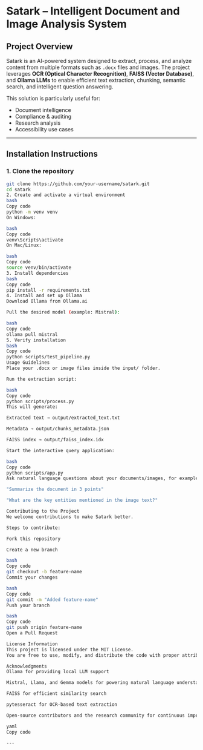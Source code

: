 # Satark – Intelligent Document and Image Analysis System

## Project Overview
Satark is an AI-powered system designed to extract, process, and analyze content from multiple formats such as `.docx` files and images. The project leverages **OCR (Optical Character Recognition)**, **FAISS (Vector Database)**, and **Ollama LLMs** to enable efficient text extraction, chunking, semantic search, and intelligent question answering.  

This solution is particularly useful for:
- Document intelligence  
- Compliance & auditing  
- Research analysis  
- Accessibility use cases  

---

## Installation Instructions

### 1. Clone the repository
```bash
git clone https://github.com/your-username/satark.git
cd satark
2. Create and activate a virtual environment
bash
Copy code
python -m venv venv
On Windows:

bash
Copy code
venv\Scripts\activate
On Mac/Linux:

bash
Copy code
source venv/bin/activate
3. Install dependencies
bash
Copy code
pip install -r requirements.txt
4. Install and set up Ollama
Download Ollama from Ollama.ai

Pull the desired model (example: Mistral):

bash
Copy code
ollama pull mistral
5. Verify installation
bash
Copy code
python scripts/test_pipeline.py
Usage Guidelines
Place your .docx or image files inside the input/ folder.

Run the extraction script:

bash
Copy code
python scripts/process.py
This will generate:

Extracted text → output/extracted_text.txt

Metadata → output/chunks_metadata.json

FAISS index → output/faiss_index.idx

Start the interactive query application:

bash
Copy code
python scripts/app.py
Ask natural language questions about your documents/images, for example:

"Summarize the document in 3 points"

"What are the key entities mentioned in the image text?"

Contributing to the Project
We welcome contributions to make Satark better.

Steps to contribute:

Fork this repository

Create a new branch

bash
Copy code
git checkout -b feature-name
Commit your changes

bash
Copy code
git commit -m "Added feature-name"
Push your branch

bash
Copy code
git push origin feature-name
Open a Pull Request

License Information
This project is licensed under the MIT License.
You are free to use, modify, and distribute the code with proper attribution.

Acknowledgments
Ollama for providing local LLM support

Mistral, Llama, and Gemma models for powering natural language understanding

FAISS for efficient similarity search

pytesseract for OCR-based text extraction

Open-source contributors and the research community for continuous improvements

yaml
Copy code

---
